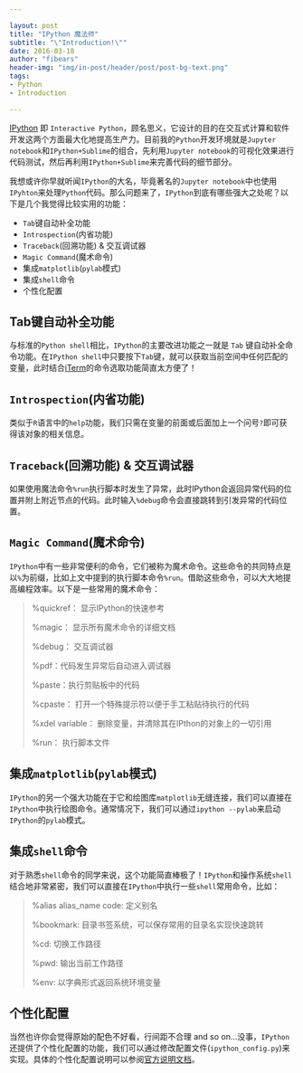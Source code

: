 ```yaml
---

layout: post
title: "IPython 魔法师"
subtitle: "\"Introduction!\""
date: 2016-03-18
author: "fibears"
header-img: "img/in-post/header/post/post-bg-text.png"
tags:
- Python
- Introduction

---
```




 [IPython](http://ipython.readthedocs.org/en/latest/) 即 `Interactive Python`，顾名思义，它设计的目的在交互式计算和软件开发这两个方面最大化地提高生产力。目前我的`Python`开发环境就是`Jupyter notebook`和`IPython+Sublime`的组合，先利用`Jupyter notebook`的可视化效果进行代码测试，然后再利用`IPython+Sublime`来完善代码的细节部分。
 
我想或许你早就听闻`IPython`的大名，毕竟著名的`Jupyter notebook`中也使用`IPyhton`来处理`Python`代码。那么问题来了，`IPython`到底有哪些强大之处呢？以下是几个我觉得比较实用的功能：

- `Tab`键自动补全功能
- `Introspection`(内省功能)
- `Traceback`(回溯功能) & 交互调试器
- `Magic Command`(魔术命令)
- 集成`matplotlib`(`pylab`模式)
- 集成`shell`命令
- 个性化配置

## Tab键自动补全功能

与标准的`Python shell`相比，`IPython`的主要改进功能之一就是 `Tab` 键自动补全命令功能。在`IPython shell`中只要按下`Tab`键，就可以获取当前空间中任何匹配的变量，此时结合[iTerm](http://www.iterm2.com)的命令选取功能简直太方便了！


## `Introspection`(内省功能)

类似于`R`语言中的`help`功能，我们只需在变量的前面或后面加上一个问号`?`即可获得该对象的相关信息。

## `Traceback`(回溯功能) & 交互调试器

如果使用魔法命令`%run`执行脚本时发生了异常，此时IPython会返回异常代码的位置并附上附近节点的代码。此时输入`%debug`命令会直接跳转到引发异常的代码位置。

## `Magic Command`(魔术命令)

`IPython`中有一些非常便利的命令，它们被称为魔术命令。这些命令的共同特点是以`%`为前缀，比如上文中提到的执行脚本命令`%run`。借助这些命令，可以大大地提高编程效率。以下是一些常用的魔术命令：

> %quickref： 显示IPython的快速参考
> 
> %magic： 显示所有魔术命令的详细文档
> 
> %debug： 交互调试器
> 
> %pdf：代码发生异常后自动进入调试器
> 
> %paste：执行剪贴板中的代码
> 
> %cpaste： 打开一个特殊提示符以便于手工粘贴待执行的代码
> 
> %xdel variable： 删除变量，并清除其在IPthon的对象上的一切引用
> 
> %run： 执行脚本文件

## 集成`matplotlib`(`pylab`模式)

`IPython`的另一个强大功能在于它和绘图库`matplotlib`无缝连接，我们可以直接在`IPython`中执行绘图命令。通常情况下，我们可以通过`ipython --pylab`来启动`IPython`的`pylab`模式。

## 集成`shell`命令

对于熟悉`shell`命令的同学来说，这个功能简直棒极了！`IPython`和操作系统`shell`结合地非常紧密，我们可以直接在`IPython`中执行一些`shell`常用命令，比如：

> %alias alias_name code: 定义别名
> 
> %bookmark: 目录书签系统，可以保存常用的目录名实现快速跳转
> 
> %cd: 切换工作路径
> 
> %pwd: 输出当前工作路径
> 
> %env: 以字典形式返回系统环境变量

## 个性化配置

当然也许你会觉得原始的配色不好看，行间距不合理 and so on...没事，`IPython`还提供了个性化配置的功能，我们可以通过修改配置文件(`ipython_config.py`)来实现。具体的个性化配置说明可以参阅[官方说明文档](http://ipython.readthedocs.org/en/latest/config/details.html)。






